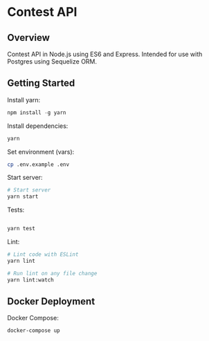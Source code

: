 # Contest API

## Overview

Contest API in Node.js using ES6 and Express. Intended for use with Postgres using Sequelize ORM.


## Getting Started

Install yarn:
```js
npm install -g yarn
```

Install dependencies:
```sh
yarn
```

Set environment (vars):
```sh
cp .env.example .env
```

Start server:
```sh
# Start server
yarn start

```

Tests:
```sh

yarn test

```

Lint:
```sh
# Lint code with ESLint
yarn lint

# Run lint on any file change
yarn lint:watch
```

## Docker Deployment

Docker Compose:
```sh
docker-compose up
```

